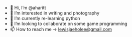 - 👋 Hi, I’m @aharitt
- 👀 I’m interested in writing and photography
- 🌱 I’m currently re-learning python
- 💞️ I’m looking to collaborate on some game programming
- 📫 How to reach me -> lewisjaeholee@gmail.com

<!---
aharitt/aharitt is a ✨ special ✨ repository because its `README.md` (this file) appears on your GitHub profile.
You can click the Preview link to take a look at your changes.
--->
